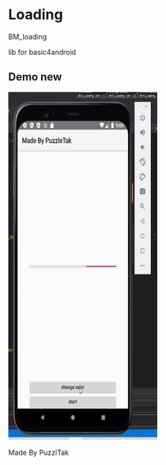# Loading
 BM_loading

lib for basic4android

## Demo new

<img src="https://github.com/PuzzleTakX/Loading/blob/main/Screenshot%202022-07-07%20221914.png?raw=true" alt="image_demo" width="300" height="700">




Made By PuzzlTak

